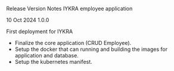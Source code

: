 Release Version Notes
IYKRA employee application

10 Oct 2024
1.0.0

First deployment for IYKRA

- Finalize the core application (CRUD Employee).
- Setup the docker that can running and building the images for application and database.
- Setup the kubernetes manifest.